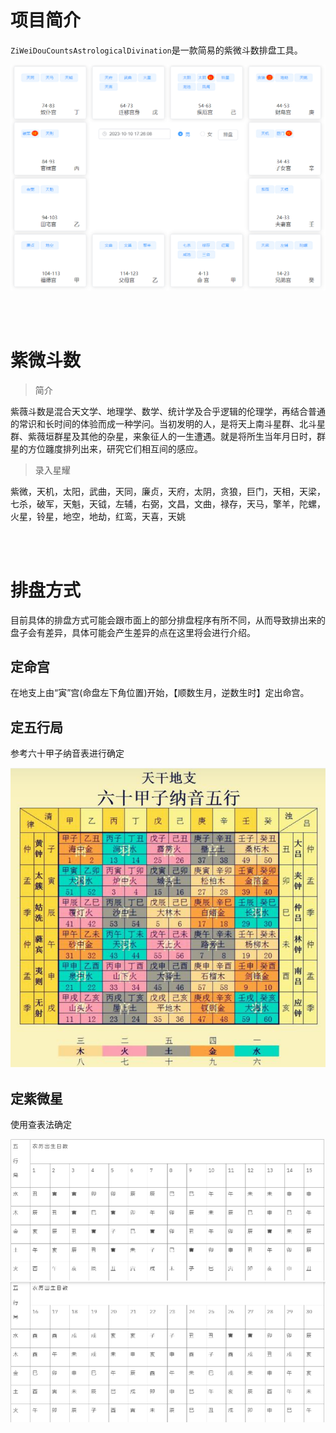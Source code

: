 # 项目简介

`ZiWeiDouCountsAstrologicalDivination`是一款简易的紫微斗数排盘工具。

![image-20231010172940917](./img/image-20231010172940917.png)



<br/><br/>

# 紫微斗数

> 简介

紫薇斗数是混合天文学、地理学、数学、统计学及合乎逻辑的伦理学，再结合普通的常识和长时间的体验而成一种学问。当初发明的人，是将天上南斗星群、北斗星群、紫薇垣群星及其他的杂星，来象征人的一生遭遇。就是将所生当年月日时，群星的方位躔度排列出来，研究它们相互间的感应。



> 录入星耀

紫微，天机，太阳，武曲，天同，廉贞，天府，太阴，贪狼，巨门，天相，天梁，七杀，破军，天魁，天钺，左辅，右弼，文昌，文曲，禄存，天马，擎羊，陀螺，火星，铃星，地空，地劫，红鸾，天喜，天姚

<br/><br/>

# 排盘方式

目前具体的排盘方式可能会跟市面上的部分排盘程序有所不同，从而导致排出来的盘子会有差异，具体可能会产生差异的点在这里将会进行介绍。

## 定命宫

在地支上由“寅”宫(命盘左下角位置)开始，【顺数生月，逆数生时】定出命宫。

## 定五行局

参考六十甲子纳音表进行确定

![Snipaste_2023-10-09_15-27-56](./img/Snipaste_2023-10-09_15-27-56.png)

## 定紫微星

使用查表法确定

![Snipaste_2023-10-09_17-44-08](./img/Snipaste_2023-10-09_17-44-08.png)

